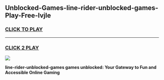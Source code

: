 
## Unblocked-Games-line-rider-unblocked-games-Play-Free-lvjle
<h3>
<a href="https://premium76.site?title=line-rider-unblocked-games&ref=10A">CLICK TO PLAY</a></h3>
<hr>

<h3>
<a href="https://premium76.site?title=line-rider-unblocked-games&ref=10A">CLICK 2 PLAY</a>
  
</h3>

<a href="https://premium76.site?title=line-rider-unblocked-games&ref=10A"><img src="https://clearcache.store/games.png"></a>


**line-rider-unblocked-games games unblocked: Your Gateway to Fun and Accessible Online Gaming**
